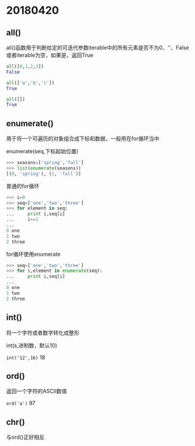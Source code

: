 # 20180420

## all()

all()函数用于判断给定的可迭代参数iterable中的所有元素是否不为0、''、False或者iterable为空，如果是，返回True

```python
all([0,1,2,3])
False

all(['a','b','c'])
True

all([])
True
```

## enumerate()

用于将一个可遍历的对象组合成下标和数据，一般用在for循环当中

enumerate(seq,下标起始位置)


```python
>>> seasons=['spring','fall']
>>> list(enumerate(seasons))
[(0, 'spring'), (1, 'fall')]
```

普通的for循环

```python
>>> i=0
>>> seq=['one','two','three']
>>> for element in seq:
...     print i,seq[i]
...     i+=1
...
0 one
1 two
2 three
```

for循环使用enumerate

```Python
>>> seq=['one','two','three']
>>> for i,element in enumerate(seq):
...     print i,seq[i]
...
0 one
1 two
2 three
```

## int()

将一个字符或者数字转化成整形

int(s,进制数，默认10)

`int('12',16)` 18

## ord()

返回一个字符的ASCII数值

`ord('a')` 97

## chr()

与ord()正好相反
